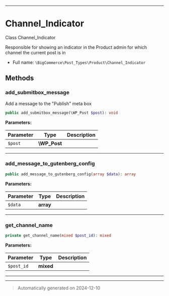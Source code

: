 ***

# Channel_Indicator

Class Channel_Indicator

Responsible for showing an indicator in the Product admin
for which channel the current post is in

* Full name: `\BigCommerce\Post_Types\Product\Channel_Indicator`




## Methods


### add_submitbox_message

Add a message to the "Publish" meta box

```php
public add_submitbox_message(\WP_Post $post): void
```








**Parameters:**

| Parameter | Type | Description |
|-----------|------|-------------|
| `$post` | **\WP_Post** |  |





***

### add_message_to_gutenberg_config



```php
public add_message_to_gutenberg_config(array $data): array
```








**Parameters:**

| Parameter | Type | Description |
|-----------|------|-------------|
| `$data` | **array** |  |





***

### get_channel_name



```php
private get_channel_name(mixed $post_id): mixed
```








**Parameters:**

| Parameter | Type | Description |
|-----------|------|-------------|
| `$post_id` | **mixed** |  |





***


***
> Automatically generated on 2024-12-10
